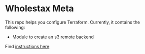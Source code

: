 # Wholestax Meta

This repo helps you configure Terraform. Currently, it contains the following:

- Module to create an s3 remote backend

Find [instructions here](/modules/s3-backend/README.md)
